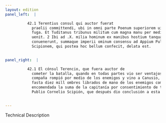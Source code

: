 ```yaml
---
layout: edition
panel_left:  |

          42.1 Terentius consul qui auctor fuerat
            praelii committendi, ubi in omni parte Poenum superiorem uidit, salutem sibi comparauit
            fuga. Et Tuditanus tribunus militum cum magna manu per medios hostes erumpens Cannusium
            uenit. 2 Ibi ad .X. milia hominum ex manibus hostium tanquam ex tempestate emersa
            conuenerunt, summaque imperii ominum consensu ad Appium Pulchrum et P. Cornelium
            Scipionem, qui postea hoc bellum confecit, delata est.
        

panel_right:  |

          42.1 El cónsul Terencio, que fuera auctor de
            cometer la batalla, quando en todas partes vio ser ventajosos los carthagineses, fuyendo buscó salvarse; y Tuditano, tribuno militar, con grand
            compaña rompió por medio de los enemigos y vino a Canusio, 2 do llegaron
            fasta diez mill ombres librados de mano de los enemigos como de tempestad, y fue
            encomendada la suma de la capitanía por consentimiento de todos ellos a Appio Pulcro y a
            Publio Cornelio Scipión, que después dio conclusión a esta guerra.
        

---
```


 Technical Description 

        